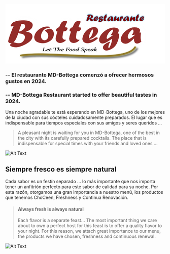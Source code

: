 

![ Alt Text](images\logo2.png)

### -- El restaurante MD-Bottega comenzó a ofrecer hermosos gustos en 2024.
### -- MD-Bottega Restaurant started to offer beautiful tastes in 2024.
Una noche agradable te está esperando en MD-Bottega, uno de los mejores de la ciudad con sus cócteles cuidadosamente preparados. El lugar que es indispensable para tiempos especiales con sus amigos y seres queridos ...
> A pleasant night is waiting for you in MD-Bottega, one of the best in the city with its carefully prepared cocktails. The place that is indispensable for special times with your friends and loved ones ...


![ Alt Text](images\image1.jpg)

## Siempre fresco es siempre natural
Cada sabor es un festín separado ... lo más importante que nos importa tener un anfitrión perfecto para este sabor de calidad para su noche. Por esta razón, otorgamos una gran importancia a nuestro menú, los productos que tenemos ChoCeen, Freshness y Continua Renovación.
> #### Always fresh is always natural
> Each flavor is a separate feast… The most important thing we care about to own a perfect host for this feast is to offer a quality flavor to your night. For this reason, we attach great importance to our menu, the products we have chosen, freshness and continuous renewal.
>
 
 ![ Alt Text](images\image3.jpg)